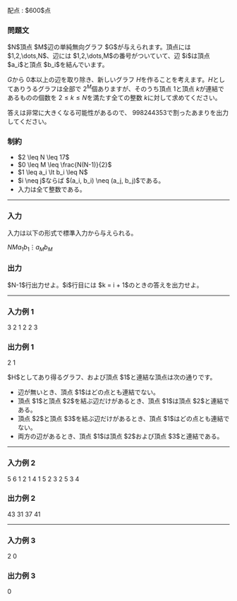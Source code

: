 
<div>

<span>

<span>

<p>
配点 : $600$点
</p>

<div>

<section>

### **問題文**

<p>
$N$頂点 $M$辺の単純無向グラフ $G$が与えられます。頂点には $1,2,\dots,N$、辺には $1,2,\dots,M$の番号がついていて、辺 $i$は頂点 $a_i$と頂点 $b_i$を結んでいます。

$G$から $0$本以上の辺を取り除き、新しいグラフ $H$を作ることを考えます。$H$としてありうるグラフは全部で $2^M$個ありますが、そのうち頂点 $1$と頂点 $k$が連結であるものの個数を $2 \leq k \leq N$を満たす全ての整数 $k$に対して求めてください。

答えは非常に大きくなる可能性があるので、 $998244353$で割ったあまりを出力してください。
</p>

</section>

</div>

<div>

<section>

### **制約**

<ul>

<li>
$2 \leq N \leq 17$
</li>

<li>
$0 \leq M \leq \frac{N(N-1)}{2}$
</li>

<li>
$1 \leq a_i \lt b_i \leq N$
</li>

<li>
$i \neq j$ならば $(a_i, b_i) \neq (a_j, b_j)$である。
</li>

<li>
入力は全て整数である。
</li>

</ul>

</section>

</div>

---

<div>

<div>

<section>

### **入力**

<p>
入力は以下の形式で標準入力から与えられる。
</p>

<div>

$N$$M$$a_1$$b_1$$\vdots$$a_M$$b_M$
</div>

</section>

</div>

<div>

<section>

### **出力**

<p>
$N-1$行出力せよ。$i$行目には $k = i + 1$のときの答えを出力せよ。
</p>

</section>

</div>

</div>

---

<div>

<section>

### **入力例 1**

<div>

3 2
1 2
2 3

</div>

</section>

</div>

<div>

<section>

### **出力例 1**

<div>

2
1

</div>

<p>
$H$としてあり得るグラフ、および頂点 $1$と連結な頂点は次の通りです。
</p>

<ul>

<li>
辺が無いとき、頂点 $1$はどの点とも連結でない。
</li>

<li>
頂点 $1$と頂点 $2$を結ぶ辺だけがあるとき、頂点 $1$は頂点 $2$と連結である。
</li>

<li>
頂点 $2$と頂点 $3$を結ぶ辺だけがあるとき、頂点 $1$はどの点とも連結でない。
</li>

<li>
両方の辺があるとき、頂点 $1$は頂点 $2$および頂点 $3$と連結である。
</li>

</ul>

</section>

</div>

---

<div>

<section>

### **入力例 2**

<div>

5 6
1 2
1 4
1 5
2 3
2 5
3 4

</div>

</section>

</div>

<div>

<section>

### **出力例 2**

<div>

43
31
37
41

</div>

</section>

</div>

---

<div>

<section>

### **入力例 3**

<div>

2 0

</div>

</section>

</div>

<div>

<section>

### **出力例 3**

<div>

0

</div>

</section>

</div>

</span>

</span>

</div>
